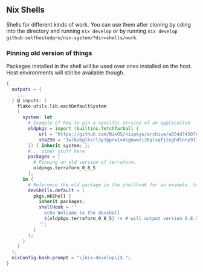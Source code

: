 ## Nix Shells
Shells for different kinds of work. You can use them after cloning by cding into the directory and running `nix develop` or by running `nix develop github:selfhostedpro/nix-system/?dir=shells/work`.

### Pinning old version of things
Packages installed in the shell will be used over ones installed on the host. Host environments will still be available though.
```nix
{
  outputs = {
    ...
  } @ inputs: (
    flake-utils.lib.eachDefaultSystem
    (
      system: let
        # Example of how to pin a specific version of an application
        oldpkgs = import (builtins.fetchTarball {
            url = "https://github.com/NixOS/nixpkgs/archive/a054d7450768069084142fe597ed2da367813a4a.tar.gz";
            sha256 = "1wlbz6glkzrl3y7pprw1v4sgkwwzi26qlxqfjzxghdlnny91l3cj";
        }) { inherit system; };
        #... other stuff here
        packages = [
          # Pinning an old version of terraform.
          oldpkgs.terraform_0_8_5
        ];
      in {
        # Reference the old package in the shellhook for an example. terraform -v will output the same thing.
        devShells.default = (
          pkgs.mkShell {
            inherit packages;
            shellHook = ''
              echo Welcome to the devshell
              ${oldpkgs.terraform_0_8_5} -v # will output version 0.8.5.
            '';
          }
        );
      }
    )
  );
  nixConfig.bash-prompt = "\[nix-develop\]$ ";
}
```